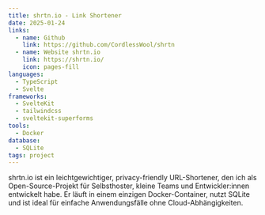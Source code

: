 ```yaml
---
title: shrtn.io - Link Shortener
date: 2025-01-24
links:
  - name: Github
    link: https://github.com/CordlessWool/shrtn
  - name: Website shrtn.io
    link: https://shrtn.io/
    icon: pages-fill
languages:
  - TypeScript
  - Svelte
frameworks:
  - SvelteKit
  - tailwindcss
  - sveltekit-superforms
tools:
  - Docker
database:
  - SQLite
tags: project
---
```


shrtn.io ist ein leichtgewichtiger, privacy-friendly URL-Shortener, den ich als Open-Source-Projekt für Selbsthoster, kleine Teams und Entwickler:innen entwickelt habe. Er läuft in einem einzigen Docker-Container, nutzt SQLite und ist ideal für einfache Anwendungsfälle ohne Cloud-Abhängigkeiten.
